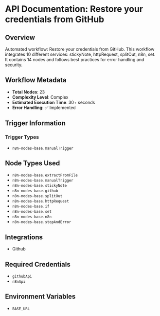 # API Documentation: Restore your credentials from GitHub

## Overview
Automated workflow: Restore your credentials from GitHub. This workflow integrates 10 different services: stickyNote, httpRequest, splitOut, n8n, set. It contains 14 nodes and follows best practices for error handling and security.

## Workflow Metadata
- **Total Nodes**: 23
- **Complexity Level**: Complex
- **Estimated Execution Time**: 30+ seconds
- **Error Handling**: ✅ Implemented

## Trigger Information
### Trigger Types
- `n8n-nodes-base.manualTrigger`

## Node Types Used
- `n8n-nodes-base.extractFromFile`
- `n8n-nodes-base.manualTrigger`
- `n8n-nodes-base.stickyNote`
- `n8n-nodes-base.github`
- `n8n-nodes-base.splitOut`
- `n8n-nodes-base.httpRequest`
- `n8n-nodes-base.if`
- `n8n-nodes-base.set`
- `n8n-nodes-base.n8n`
- `n8n-nodes-base.stopAndError`

## Integrations
- Github

## Required Credentials
- `githubApi`
- `n8nApi`

## Environment Variables
- `BASE_URL`
